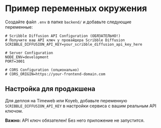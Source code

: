 # Пример переменных окружения

Создайте файл `.env` в папке `backend/` и добавьте следующие переменные:

```env
# Scribble Diffusion API Configuration (ОБЯЗАТЕЛЬНО!)
# Получите ваш API ключ у провайдера Scribble Diffusion
SCRIBBLE_DIFFUSION_API_KEY=your_scribble_diffusion_api_key_here

# Server Configuration
NODE_ENV=development
PORT=3001

# CORS Configuration (опционально)
# CORS_ORIGIN=https://your-frontend-domain.com
```

## Настройка для продакшена

Для деплоя на Timeweb или Koyeb, добавьте переменную `SCRIBBLE_DIFFUSION_API_KEY` в настройки сервиса с вашим реальным API ключом.

**Важно:** API ключ обязателен! Без него приложение не запустится.
